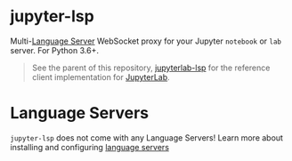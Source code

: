 # jupyter-lsp

Multi-[Language Server][language-server] WebSocket proxy for your Jupyter `notebook` or
`lab` server. For Python 3.6+.

> See the parent of this repository,
> [jupyterlab-lsp](https://github.com/jupyter-lsp/jupyterlab-lsp) for the reference
> client implementation for [JupyterLab][].

# Language Servers

`jupyter-lsp` does not come with any Language Servers! Learn more about installing and
configuring [language servers][language servers docs]

[language-server]: https://microsoft.github.io/language-server-protocol/specification
[langserver]: https://langserver.org
[lsp-implementations]:
  https://microsoft.github.io/language-server-protocol/implementors/servers
[jupyter-lsp]: https://github.com/jupyter-lsp/jupyterlab-lsp.git
[jupyterlab]: https://github.com/jupyterlab/jupyterlab
[language servers docs]:
  https://jupyterlab-lsp.readthedocs.io/en/latest/Language%20Servers.html
